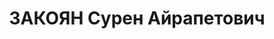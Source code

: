 ---
title: ЗАКОЯН Сурен Айрапетович
description: "Род. в 1908, Армения, с. Еленовка. Диспетчер кожеобувного комбината\
  \ г.Таганрога \n  Обв. по ст.ст. 58-8 и 58 11 УК РСФСР. Приговор: выездная сессия\
  \ ВК ВС СССР, 15.06.1937 – ВМН с конфискацией имущества. Расстрелян 15.06.1937.\
  \ \n  Реабилитирован ВК ВС СССР 19.10.1957 за отсутствием состава преступления"
---